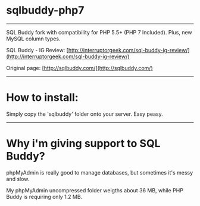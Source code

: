 sqlbuddy-php7
=============

---
SQL Buddy fork with compatibility for PHP 5.5+ (PHP 7 Included). Plus, new MySQL column types.

SQL Buddy - IG Review: [http://interruptorgeek.com/sql-buddy-ig-review/](http://interruptorgeek.com/sql-buddy-ig-review/)

Original page: [http://sqlbuddy.com/](http://sqlbuddy.com/)


---
# How to install:

Simply copy the 'sqlbuddy' folder onto your server. Easy peasy.


---
# Why i'm giving support to SQL Buddy?

phpMyAdmin is really good to manage databases, but sometimes it's messy and slow.

My phpMyAdmin uncompressed folder weigths about 36 MB, while PHP Buddy is requiring only 1.2 MB.
